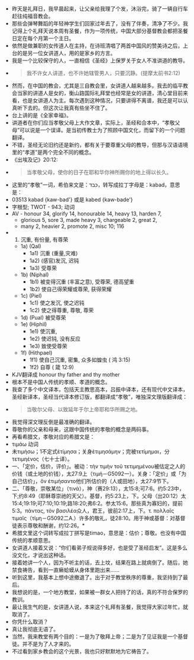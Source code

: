 - 昨天是礼拜日，我早晨起来，让父亲给我理了个发，沐浴完，骑了一辆自行车赶往纯福音教会。
- 那些会弹琴舞蹈的年轻神学生们回家过年去了，没有了伴奏，清净了不少。我记得上个礼拜天说本周有圣餐，作为一项传统，中国大部分基督教会都把圣餐日定在每个月第一个主日。
- 依然是做兼职的女传道人在主持，在诗班清唱了两首中国风的赞美诗之后，上台的是另一位女讲道人，用的是家乡的方言。
- 我是一个比较保守的人，一直相信《圣经》上保罗关于女人不准讲道的教导。
- >  我不许女人讲道，也不许她辖管男人，只要沉静。(提摩太前书2:12)
- 然而，在中国的教会，尤其是三自教会里，女讲道人越来越多。我去的临平教会当家的讲道人是女的，衡山路国际礼拜堂也经常是女的讲道，清心堂目前来看，也是女讲道人为主。每次遇到这种情况，只要讲得不离谱，我还是可以认真听下去的。但这次让我真有些坐不住了。
- 台上讲的是《全家幸福》。
- 讲道者在你们应当孝敬父母上大作文章，实际上，圣经和合本中，“孝敬父母”可以说是一个误译。是当初传教士为了照顾中国文化，而留下的一个问题翻译。
- 不错，圣经无论旧约还是新约，都有关于要尊重父母的教导，但那与汉语语境里的“孝道”是两个完全不同的概念。
- 《出埃及记》20:12:
- >  当孝敬父母，使你的日子在耶和华你神所赐你的地上得以长久。
- 这里的“孝敬”一词，希伯来文是：כּבד，转写成拉丁字母是：kabad，意思是：
- 03513 kabad {kaw-bad'} 或是 kabed {kaw-bade'}
- 字根型;  TWOT - 943; 动词
- AV - honour 34, glorify 14, honourable 14, heavy 13, harden 7,
    - glorious 5, sore 3, made heavy 3, chargeable 2, great 2,
    - many 2, heavier 2, promote 2, misc 10; 116
- 1) 沉重, 有份量, 有尊荣
    - 1a) (Qal)
        - 1a1) 沉重 (重量,灾难)
        - 1a2) (感官)发沉, 迟钝
        - 1a3) 受尊荣
    - 1b) (Niphal)
        - 1b1) 被变得沉重 (丰富之意), 受尊荣, 德高望重
        - 1b2) 使自己得荣耀或尊荣, 获得荣耀
    - 1c) (Piel)
        - 1c1) 使之发沉, 使之迟钝 
        - 1c2) 使之得尊重, 尊敬, 尊荣
    - 1d) (Pual) 被受尊荣
    - 1e) (Hiphil) 
        - 1e1) 使沉重, 
        - 1e2) 使迟钝, 没有反应 
        - 1e3) 致使受尊荣
    - 1f) (Hithpael)
        - 1f1) 使自己沉重, 密集, 众多如蝗虫 ( 鸿 3:15)
        - 1f2) 自尊 ( 箴 12:9)
- KJV翻译成 honour thy father and thy mother
- 根本不是中国人传统的孝顺、孝道的概念。
- 我查了多个中文译本，包括天主教思高本，吕振中译本，还有现代中文译本，圣经新译本，圣经当代译本修订版，都翻译成“孝敬”，唯独深文理版翻译成：
- > 当敬尔父母、以致延年于尔上帝耶和华所赐之地。
- 我觉得深文理反倒是最准确的翻译。
- 尊敬你的父亲和母亲，这跟中国传统的孝敬的概念是两码事。
- 再看希腊文，孝敬对应的希腊文是：
- τιμάω 动词
- 未τιμήσω；1不定式ἐτίμησα；关身ἐτιμησάμην；完被τετίμημαι，分τετιμηένος（七十士译）。
- 一、「定价，估价，评价」。被动：τὴν τιμὴν τοῦ τετιμημένου被估定之人的价钱（或土地的价钱），太27:9上（τιμή－G5092一）。关身：「定价」或「为自己估价」，ὃν ἐτιμήσαντο他们所估价的（人或田地），太27:9节下。
- 二、「尊敬，崇敬某位」（τινά），神（赛29:13），太15:8;可7:6。约5:23中，下;约8:49（耶稣尊崇祂的天父）。基督，约5:23上，下。父母（出20:12）太15:4;19:19;可7:10;10:19;路18:20;弗6:2。参太15:6。那些真为寡妇的，提前5:3。πάντας, τὸν βασιλέα众人，君王，彼前2:17上，下。τ. πολλαῖς τιμαῖς（τίμη－G5092二A.）许多的敬礼，徒28:10。用于神或基督：对基督徒表示尊敬和酬谢，约12:26。*
- 希腊文里这个词转写成拉丁拼写是timao，意思是：估价；尊敬。也没有中国传统的孝顺意思。
- 女讲道人接着又说：“你们看弟子规说得多好，也是受了圣经启发”。这是多么没文化，才说出这种话。
- 接着她讲一个人，因为不听主的话，去上坟，结果在路上就病倒了。随后，她禁食祷告，看到一直癞蛤蟆从身体里跑出来……
- 听到这里，我基本上想中途撤退了。出于对于教堂秩序的尊重，我坚持到了最后。
- 我想说的是，一个地方教堂，如果被一群女人把持了的话，真的不符合保罗的教训。
- 最让我生气的是，女讲道人说，本来这个礼拜有圣餐，我觉得大家过年忙，就取消了。
- 你凭什么取消？
- 真让我彻底无语了。
- 当然，我来教堂有两个目的：一是为了敬拜上帝；二是为了见证我是一个基督徒。并不是为了人才来的。
- 不过看到家乡教会的这个光景，我也只好默默地为它祷告了。
